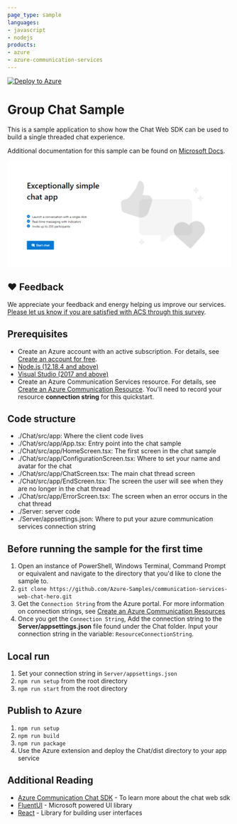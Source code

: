 ```yaml
---
page_type: sample
languages:
- javascript
- nodejs
products:
- azure
- azure-communication-services
---
```


[![Deploy to Azure](https://aka.ms/deploytoazurebutton)](https://portal.azure.com/#create/Microsoft.Template/uri/https%3A%2F%2Fraw.githubusercontent.com%2FAzure-Samples%2Fcommunication-services-web-chat-hero%2Fmain%2Fdeploy%2Fazuredeploy.json)

# Group Chat Sample

This is a sample application to show how the Chat Web SDK can be used to build a single threaded chat experience.

Additional documentation for this sample can be found on [Microsoft Docs](https://docs.microsoft.com/en-us/azure/communication-services/samples/chat-hero-sample).

![Homepage](./Chat/Media/homepage-sample-chat.png)

## ❤️ Feedback
We appreciate your feedback and energy helping us improve our services. [Please let us know if you are satisfied with ACS through this survey](https://microsoft.qualtrics.com/jfe/form/SV_5dtYL81xwHnUVue). 

## Prerequisites

- Create an Azure account with an active subscription. For details, see [Create an account for free](https://azure.microsoft.com/free/?WT.mc_id=A261C142F).
- [Node.js (12.18.4 and above)](https://nodejs.org/en/download/)
- [Visual Studio (2017 and above)](https://visualstudio.microsoft.com/vs/)
- Create an Azure Communication Services resource. For details, see [Create an Azure Communication Resource](https://docs.microsoft.com/en-us/azure/communication-services/quickstarts/create-communication-resource). You'll need to record your resource **connection string** for this quickstart.

## Code structure

- ./Chat/src/app: Where the client code lives
- ./Chat/src/app/App.tsx: Entry point into the chat sample 
- ./Chat/src/app/HomeScreen.tsx: The first screen in the chat sample
- ./Chat/src/app/ConfigurationScreen.tsx: Where to set your name and avatar for the chat
- ./Chat/src/app/ChatScreen.tsx: The main chat thread screen
- ./Chat/src/app/EndScreen.tsx: The screen the user will see when they are no longer in the chat thread
- ./Chat/src/app/ErrorScreen.tsx: The screen when an error occurs in the chat thread
- ./Server: server code
- ./Server/appsettings.json: Where to put your azure communication services connection string

## Before running the sample for the first time

1. Open an instance of PowerShell, Windows Terminal, Command Prompt or equivalent and navigate to the directory that you'd like to clone the sample to.
2. `git clone https://github.com/Azure-Samples/communication-services-web-chat-hero.git`
3. Get the `Connection String` from the Azure portal. For more information on connection strings, see [Create an Azure Communication Resources](https://docs.microsoft.com/en-us/azure/communication-services/quickstarts/create-communication-resource)
4. Once you get the `Connection String`, Add the connection string to the **Server/appsettings.json** file found under the Chat folder. Input your connection string in the variable: `ResourceConnectionString`.

## Local run

1. Set your connection string in `Server/appsettings.json`
1. `npm run setup` from the root directory
2. `npm run start` from the root directory

## Publish to Azure

1. `npm run setup`
2. `npm run build`
3. `npm run package`
4. Use the Azure extension and deploy the Chat/dist directory to your app service

## Additional Reading

- [Azure Communication Chat SDK](https://docs.microsoft.com/en-us/azure/communication-services/concepts/chat/sdk-features) - To learn more about the chat web sdk
- [FluentUI](https://developer.microsoft.com/en-us/fluentui#/) - Microsoft powered UI library
- [React](https://reactjs.org/) - Library for building user interfaces

